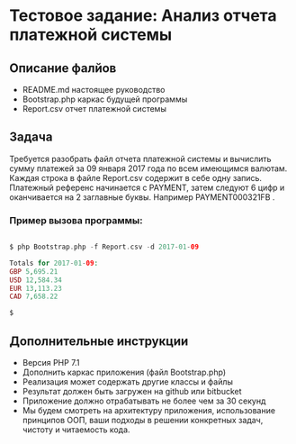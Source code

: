 # Тестовое задание: Анализ отчета платежной системы

## Описание фалйов
* README.md настоящее руководство
* Bootstrap.php каркас будущей программы
* Report.csv отчет платежной системы 


## Задача 
Требуется разобрать файл отчета платежной системы и вычислить сумму платежей за 09 января 2017 года по всем имеющимся
валютам. Каждая строка в файле Report.csv содержит в себе одну запись. Платежный референс начинается с PAYMENT,
затем следуют 6 цифр и оканчивается на 2 заглавные буквы. Например PAYMENT000321FB
.
### Пример вызова программы:  
   
```php 

$ php Bootstrap.php -f Report.csv -d 2017-01-09

Totals for 2017-01-09:  
GBP 5,695.21  
USD 12,584.34  
EUR 13,113.23  
CAD 7,658.22  

$
```

## Дополнительные инструкции
* Версия PHP 7.1
* Дополнить каркас приложения (файл Bootstrap.php)
* Реализация может содержать другие классы и файлы
* Результат должен быть загружен на github или bitbucket
* Приложение должно отрабатывать не более чем за 30 секунд
* Мы будем смотреть на архитектуру приложения, использование принципов ООП, ваши подходы в решении конкретных задач, чистоту и читаемость кода.


